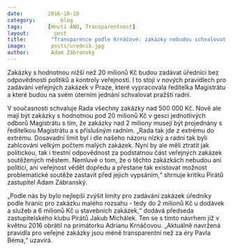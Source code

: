 ```yaml
---
date:        2016-10-10
category:        blog
tags:        [Hnutí ANO, Transparentnost]
layout:        post
title:        "Transparence podle Krnáčové: zakázky nebudou schvalovat politici, ale úředníci" 
image:        posts/urednik.jpg
author:       Adam Zábranský
---
```


Zakázky s hodnotnou nižší než 20 milionů Kč budou zadávat úředníci bez odpovědnosti politiků a kontroly veřejnosti. I to stojí v nových pravidlech pro zadávání veřejných zakázek v Praze, které vypracovala ředitelka Magistrátu a které budou na svém úterním jednání schvalovat pražští radní.

V současnosti schvaluje Rada všechny zakázky nad 500 000 Kč. Nově ale mají být zakázky s hodnotnou pod 20 milionů Kč v gesci jednotlivých odborů Magistrátu s tím, že zakázky nad 2 miliony musejí být projednány s ředitelkou Magistrátu a s příslušným radním. „Rada tak jde z extrému do extrému. Dosavadní limit byl i dle našeho názoru nízký a radní tak byli zahlcováni velkým počtem malých zakázek. Nyní by ale měli ztratit jak politickou, tak i trestní odpovědnost za podstatnou část veřejných zakázek soutěžených městem. Nemluvě o tom, že o těchto zakázkách nebudou ani politici, ani veřejnost vědět dopředu a přestane tak existovat možnost problematické soutěže zastavit před jejich vypsáním,“ shrnuje kritiku Pirátů zastupitel Adam Zábranský.

„Podle nás by bylo nejlepší zvýšit limity pro zadávání zakázek úředníky podle hranic pro zakázku malého rozsahu - tedy do 2 milionů Kč u dodávek a služeb a 6 milionů Kč u stavebních zakázek,“ dodává předseda zastupitelského klubu Pirátů Jakub Michálek. Ten se s tímto návrhem již v květnu 2016 obrátil na primátorku Adrianu Krnáčovou. „Aktuálně navržená pravidla pro veřejné zakázky jsou méně transparentní než za éry Pavla Béma,“ uzavírá.

